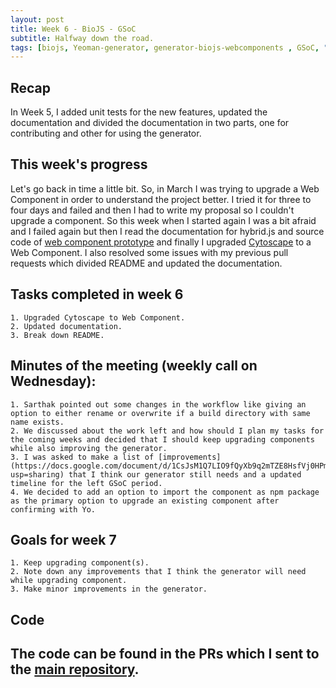 ```yaml
---
layout: post
title: Week 6 - BioJS - GSoC   
subtitle: Halfway down the road.
tags: [biojs, Yeoman-generator, generator-biojs-webcomponents , GSoC, "Summer of Code"]
---
```


## Recap
In Week 5, I added unit tests for the new features, updated the documentation and divided the documentation in two parts, one for contributing and other for using the generator.

## This week's progress
Let's go back in time a little bit. So, in March I was trying to upgrade a Web Component in order to understand the project better. I tried it for three to four days and failed and then I had to write my proposal so I couldn't upgrade a component. So this week when I started again I was a bit afraid and I failed again but then I read the documentation for hybrid.js and source code of [web component prototype](https://github.com/yochannah/biojs-webcomponent-prototype) and finally I upgraded [Cytoscape](https://www.npmjs.com/package/cytoscape) to a Web Component. I also resolved some issues with my previous pull requests which divided README and updated the documentation.

## Tasks completed in week 6
    1. Upgraded Cytoscape to Web Component.
    2. Updated documentation.
    3. Break down README.

## Minutes of the meeting (weekly call on Wednesday):
    1. Sarthak pointed out some changes in the workflow like giving an option to either rename or overwrite if a build directory with same name exists.
    2. We discussed about the work left and how should I plan my tasks for the coming weeks and decided that I should keep upgrading components while also improving the generator.
    3. I was asked to make a list of [improvements](https://docs.google.com/document/d/1CsJsM1Q7LIO9fQyXb9q2mTZE8HsfVj0HPmdig9NxWs0/edit?usp=sharing) that I think our generator still needs and a updated timeline for the left GSoC period.
    4. We decided to add an option to import the component as npm package as the primary option to upgrade an existing component after confirming with Yo.

## Goals for week 7
    1. Keep upgrading component(s).
    2. Note down any improvements that I think the generator will need while upgrading component.
    3. Make minor improvements in the generator.

## Code
The code can be found in the PRs which I sent to the [main repository](https://github.com/biojs/generator-biojs-webcomponents/).
---
